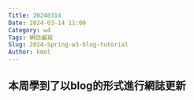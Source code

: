 ```yaml
---
Title: 20240314
Date: 2024-03-14 11:00
Category: w4
Tags: 網誌編寫
Slug: 2024-Spring-w3-blog-tutorial
Author: kmol
---
```


## 本周學到了以blog的形式進行網誌更新

<!-- PELICAN_END_SUMMARY -->

